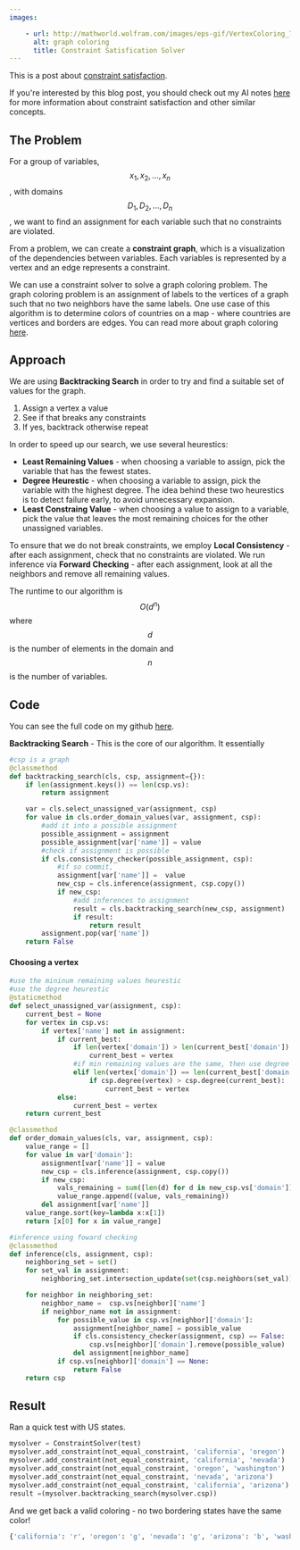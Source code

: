 ```yaml
---
images:

    - url: http://mathworld.wolfram.com/images/eps-gif/VertexColoring_750.gif 
      alt: graph coloring
      title: Constraint Satisfication Solver
---
```


This is a post about [constraint satisfaction](https://en.wikipedia.org/wiki/Constraint_satisfaction_problem).

If you're interested by this blog post, you should check out my AI notes [here](/posts/Artificial-Intelligence) for more information about constraint satisfaction and other similar concepts.

## The Problem
For a group of variables, $$x_1, x_2, \ldots , x_n$$, with domains $$D_1, D_2, \ldots , D_n$$, we want to find an assignment for each variable such that no constraints are violated.

From a problem, we can create a **constraint graph**, which is a visualization of the dependencies between variables. Each variables is represented by a vertex and an edge represents a constraint.

We can use a constraint solver to solve a graph coloring problem. The graph coloring problem is an assignment of labels to the vertices of a graph such that no two neighbors have the same labels. One use case of this algorithm is to determine colors of countries on a map - where countries are vertices and borders are edges. You can read more about graph coloring [here](https://en.wikipedia.org/wiki/Graph_coloring).

## Approach
We are using **Backtracking Search** in order to try and find a suitable set of values for the graph.

1. Assign a vertex a value
2. See if that breaks any constraints
3. If yes, backtrack otherwise repeat

In order to speed up our search, we use several heurestics:
+ **Least Remaining Values** - when choosing a variable to assign, pick the variable that has the fewest states. 
+ **Degree Heurestic** - when choosing a variable to assign, pick the variable with the highest degree. The idea behind these two heurestics is to detect failure early, to avoid unnecessary expansion.
+ **Least Constraing Value** - when choosing a value to assign to a variable, pick the value that leaves the most remaining choices for the other unassigned variables.

To ensure that we do not break constraints, we employ **Local Consistency** - after each assignment, check that no constraints are violated. 
We run inference via **Forward Checking** - after each assignment, look at all the neighbors and remove all remaining values. 

The runtime to our algorithm is $$O(d^n)$$ where $$d$$ is the number of elements in the domain and $$n$$ is the number of variables.

## Code
You can see the full code on my github [here](https://github.com/jcaip/constraint_solver).

**Backtracking Search** - This is the core of our algorithm. It essentially

```python
#csp is a graph
@classmethod
def backtracking_search(cls, csp, assignment={}):
    if len(assignment.keys()) == len(csp.vs):
        return assignment

    var = cls.select_unassigned_var(assignment, csp)
    for value in cls.order_domain_values(var, assignment, csp):
        #add it into a possible assignment
        possible_assignment = assignment
        possible_assignment[var['name']] = value
        #check if assignment is possible
        if cls.consistency_checker(possible_assignment, csp):
            #if so commit, 
            assignment[var['name']] =  value
            new_csp = cls.inference(assignment, csp.copy())
            if new_csp:
                #add inferences to assignment
                result = cls.backtracking_search(new_csp, assignment)
                if result:
                    return result
        assignment.pop(var['name'])
    return False
```

#### Choosing a vertex
```python
#use the mininum remaining values heurestic
#use the degree heurestic
@staticmethod
def select_unassigned_var(assignment, csp):
    current_best = None
    for vertex in csp.vs:
        if vertex['name'] not in assignment:
            if current_best:
                if len(vertex['domain']) > len(current_best['domain']):
                    current_best = vertex
                #if min remaining values are the same, then use degree heurestic
                elif len(vertex['domain']) == len(current_best['domain']):
                    if csp.degree(vertex) > csp.degree(current_best):
                        current_best = vertex
            else:
                current_best = vertex
    return current_best
```

```python
@classmethod
def order_domain_values(cls, var, assignment, csp):
    value_range = []
    for value in var['domain']:
        assignment[var['name']] = value
        new_csp = cls.inference(assignment, csp.copy())
        if new_csp:
            vals_remaining = sum([len(d) for d in new_csp.vs['domain']])
            value_range.append((value, vals_remaining))
        del assignment[var['name']]
    value_range.sort(key=lambda x:x[1])
    return [x[0] for x in value_range]
```

```python
#inference using foward checking
@classmethod
def inference(cls, assignment, csp):
    neighboring_set = set()
    for set_val in assignment:
        neighboring_set.intersection_update(set(csp.neighbors(set_val)))

    for neighbor in neighboring_set:
        neighbor_name =  csp.vs[neighbor]['name']
        if neighbor_name not in assignment:
            for possible_value in csp.vs[neighbor]['domain']:
                assignment[neighbor_name] = possible_value
                if cls.consistency_checker(assignment, csp) == False:
                    csp.vs[neighbor]['domain'].remove(possible_value)
                del assignment[neighbor_name]
            if csp.vs[neighbor]['domain'] == None:
                return False
    return csp
```

## Result
Ran a quick test with US states.
```python
mysolver = ConstraintSolver(test)
mysolver.add_constraint(not_equal_constraint, 'california', 'oregon')
mysolver.add_constraint(not_equal_constraint, 'california', 'nevada')
mysolver.add_constraint(not_equal_constraint, 'oregon', 'washington')
mysolver.add_constraint(not_equal_constraint, 'nevada', 'arizona')
mysolver.add_constraint(not_equal_constraint, 'california', 'arizona')
result =(mysolver.backtracking_search(mysolver.csp))
```

And we get back a valid coloring - no two bordering states have the same color!
```python
{'california': 'r', 'oregon': 'g', 'nevada': 'g', 'arizona': 'b', 'washington': 'r', 'idaho': 'r', 'utah': 'r'}
```
